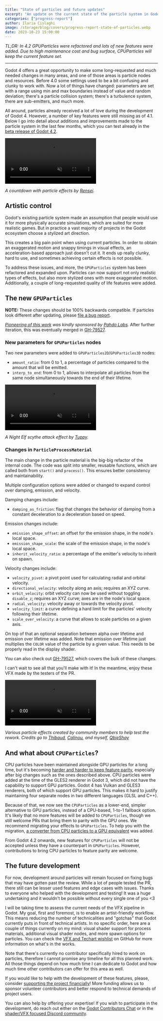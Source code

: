 ```yaml
---
title: "State of particles and future updates"
excerpt: "An update on the current state of the particle system in Godot, and some hints about what the future holds!"
categories: ["progress-report"]
author: Ilaria Cislaghi
image: /storage/blog/covers/progress-report-state-of-particles.webp
date: 2023-10-23 15:00:00
---
```


_TL;DR: In 4.2 GPUParticles were refactored and lots of new features were added. Due to high maintenance cost and bug surface, CPUParticles will keep the current feature set._

-----

Godot 4 offers a great opportunity to make some long-requested and much needed changes in many areas, and one of those areas is particle nodes and resources. Before 4.0 some settings used to be a bit confusing and clunky to work with. Now a lot of things have changed: parameters are set with a range using min and max boundaries instead of value and random deviation; there's a particle collision system; there's a turbulence system, there are sub-emitters, and much more.

All around, particles already received a lot of love during the development of Godot 4. However, a number of key features were still missing as of 4.1. Below I go into detail about additions and improvements made to the particle system in the last few months, which you can test already in the [beta release of Godot 4.2](/article/dev-snapshot-godot-4-2-beta-1/).

<video autoplay loop muted playsinline title="A countdown with particle effects by Rensei">
  <source src="/storage/blog/2023-oct-state-of-particles/final-countdown.mp4" type="video/mp4">
</video>

_A countdown with particle effects by [Rensei](https://twitter.com/TheRensei)._

## Artistic control

Godot's existing particle system made an assumption that people would use it for more physically accurate simulations, which are suited for more realistic games. But in practice a vast majority of projects in the Godot ecosystem choose a stylized art direction.

This creates a big pain point when using current particles. In order to obtain an exaggerated motion and snappy timings in visual effects, an acceleration-based approach just doesn't cut it. It ends up really clunky, hard to use, and sometimes achieving certain effects is not possible.

To address these issues, and more, the `GPUParticles` system has been refactored and expanded upon. Particles can now support not only realistic types of effects, but also more stylized ones with more exaggerated motion. Additionally, a couple of long-requested quality of life features were added.

## The new `GPUParticles`

**NOTE:** These changes should be 100% backwards compatible. If particles look different after updating, please [file a bug report](https://github.com/godotengine/godot/issues/new/choose).

_[Pioneering of this work](https://github.com/godotengine/godot/pull/78851) was kindly sponsored by [Pahdo Labs](https://www.pahdolabs.com/)._ After further iteration, this was eventually merged in [GH-79527](https://github.com/godotengine/godot/pull/79527).

### New parameters for `GPUParticles` nodes

Two new parameters were added to `GPUParticles2D`/`GPUParticles3D` nodes:

- `amount_ratio`: from 0 to 1, a percentage of particles compared to the amount that will be emitted.
- `interp_to_end`: from 0 to 1, allows to interpolate all particles from the same node simultaneously towards the end of their lifetime.

<video autoplay loop muted playsinline title="A Night Elf scythe attack effect by Tuppy">
  <source src="/storage/blog/2023-oct-state-of-particles/night-elf-scythe-by-tuppy.mp4" type="video/mp4">
</video>

_A Night Elf scythe attack effect by [Tuppy](https://twitter.com/onetupthree)._

### Changes in `ParticleProcessMaterial`

The main change in the particle material is the big-big refactor of the internal code. The code was split into smaller, reusable functions, which are
called both from `start()` and `process()`. This ensures better consistency and maintainability.

Multiple configuration options were added or changed to expand control over damping, emission, and velocity.

Damping changes include:

- `damping_as_friction`: flag that changes the behavior of damping from a constant
deceleration to a deceleration based on speed.

Emission changes include:

- `emission_shape_offset`: an offset for the emission shape, in the node's local space.
- `emission_shape_scale`: the scale of the emission shape, in the node's local space.
- `inherit_velocity_ratio`: a percentage of the emitter's velocity to inherit on spawn.

Velocity changes include:

- `velocity_pivot`: a pivot point used for calculating radial and orbital velocity.
- `directional_velocity`: velocity along an axis; requires an XYZ curve.
- `orbit_velocity`: orbit velocity can now be used without toggling `disable_z`; requires an XYZ curve; axes are in the node's local space.
- `radial_velocity`: velocity away or towards the velocity pivot.
- `velocity_limit`: a curve defining a hard limit for the particles' velocity following their lifetime.
- `scale_over_velocity`: a curve that allows to scale particles on a given axis.

On top of that an optional separation between alpha over lifetime and emission over lifetime was added. Note that emission over lifetime just multiplies the `COLOR` value of the particle by a given value. This needs to be properly read in the display shader.

You can also check out [GH-79527](https://github.com/godotengine/godot/pull/79527), which covers the bulk of these changes.

I can't wait to see all that you'll make with it! In the meantime, enjoy these VFX made by the testers of the PR.

<video autoplay loop muted playsinline title="A compilation of various effects created by community members during testing">
  <source src="/storage/blog/2023-oct-state-of-particles/particle-fiesta-by-community.mp4" type="video/mp4">
</video>

_Various particle effects created by community members to help test the rework. Credits go to [Thibaud](https://gotibo.fr/), [Calinou](https://github.com/Calinou), and myself, [QbieShay](https://social.sparkles.cafe/@qbie)_

## And what about `CPUParticles`?

CPU particles have been maintained alongside GPU particles for a long time, but it's becoming [harder and harder to keep feature parity](https://github.com/godotengine/godot-proposals/issues/7344), especially after big changes such as the ones described above. CPU particles were added at the time of the GLES2 renderer in Godot 3, which did not have the capability to support GPU particles. Godot 4 has Vulkan and GLES3 renderers, both of which support GPU particles. This makes it hard to justify maintaining four separate nodes in two different languages (GLSL and C++).

Because of that, we now see the `CPUParticles` as a lower-end, simpler alternative to GPU particles, instead of a CPU-based, 1-to-1 fallback option. It's likely that no more features will be added to `CPUParticles`, though we still welcome PRs that bring them to parity with the GPU ones. We recommend migrating your effects to `GPUParticles`. To help you with the migration, [a converter from CPU particles to a GPU equivalent](https://github.com/godotengine/godot/pull/80779) was added.

From Godot 4.2 onwards, new features for `CPUParticles` will not be accepted unless they have a counterpart in `GPUParticles`. However, contributions to bring CPU particles to feature parity are welcome.

## The future development

For now, development around particles will remain focused on fixing bugs that may have gotten past the review. While a lot of people tested the PR, there still can be lesser used features and edge cases with issues. Thanks to everyone who helped with the development and testing! It was a huge undertaking and it wouldn't be possible without every single one of you <3

I will be taking time to assess the current needs of the VFX pipeline in Godot. My goal, first and foremost, is to enable an artist-friendly workflow. This means reducing the number of technicalities and "gotchas" that Godot currently puts in front of technical artists. In no specific order, here are a couple of things currently on my mind: visual shader support for process materials, additional visual shader nodes, and more spawn options for particles. You can check the [VFX and Techart wishlist](https://github.com/orgs/godotengine/projects/54) on GitHub for more information on what's in the works.

Note that there's currently no contributor specifically hired to work on particles, therefore I cannot promise any timeline for all this planned work. All those things depend on how much time I can dedicate to Godot and how much time other contributors can offer for this area as well.

If you would like to help with the development of these features, please, consider [supporting the project financially](https://fund.godotengine.org/)! More funding allows us to sponsor volunteer contributors and better respond to technical demands of project users.

You can also help by offering your expertise! If you wish to participate in the development, do reach out either on the [Godot Contributors Chat](https://chat.godotengine.org/channel/rendering) or in the [shader/VFX focused Discord community](https://discord.gg/HX4xAGaGjm).
